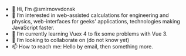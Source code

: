 - 👋 Hi, I’m @smirnovvdonsk
- 👀 I’m interested in web-assisted calculations for engineering and physics, web-interfaces for geeks' applications, technologies making JavaScript faster.
- 🌱 I’m currently learning Vuex 4 to fix some problems with Vue 3.
- 💞️ I’m looking to collaborate on (do not know yet)
- 📫 How to reach me: Hello by email, then something more.

<!---
smirnovvdonsk/smirnovvdonsk is a ✨ special ✨ repository because its `README.md` (this file) appears on your GitHub profile.
You can click the Preview link to take a look at your changes.
--->
